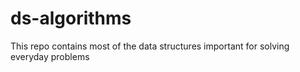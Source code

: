 # ds-algorithms
This repo contains most of the data structures important for solving everyday problems
